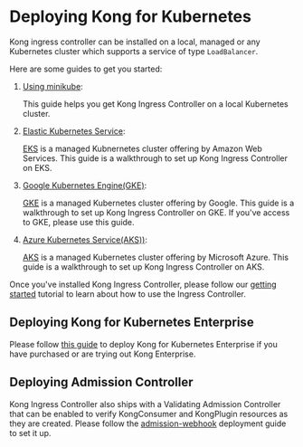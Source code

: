 # Deploying Kong for Kubernetes

Kong ingress controller can be installed on a local, managed
or any Kubernetes cluster which supports a service of type `LoadBalancer`.

Here are some guides to get you started:

1. [Using minikube][0]:

   This guide helps you get Kong Ingress Controller on a local
   Kubernetes cluster.

2. [Elastic Kubernetes Service][1]:

   [EKS](https://aws.amazon.com/eks/) is a managed Kubnernetes cluster
   offering by Amazon Web Services. This guide is a walkthrough to set up
   Kong Ingress Controller on EKS.

3. [Google Kubernetes Engine(GKE)][2]:

   [GKE](https://cloud.google.com/kubernetes-engine/)
   is a managed Kubernetes cluster offering by Google.
   This guide is a walkthrough to set up Kong Ingress Controller on GKE.
   If you've access to GKE, please use this guide.

4. [Azure Kubernetes Service(AKS))][3]:

   [AKS](https://azure.microsoft.com/en-us/services/kubernetes-service/)
   is a managed Kubernetes cluster offering by Microsoft Azure.
   This guide is a walkthrough to set up Kong Ingress
   Controller on AKS.

Once you've installed Kong Ingress Controller, please follow our
[getting started](../guides/getting-started.md) tutorial to learn
about how to use the Ingress Controller.

## Deploying Kong for Kubernetes Enterprise

Please follow [this guide](k4k8s-enterprise.md) to deploy Kong for Kubernetes
Enterprise if you have purchased or are trying out Kong Enterprise.

## Deploying Admission Controller

Kong Ingress Controller also ships with a Validating
Admission Controller that
can be enabled to verify KongConsumer and KongPlugin resources as they
are created.
Please follow the [admission-webhook](admission-webhook.md) deployment
guide to set it up.

[0]: minikube.md
[1]: eks.md
[2]: gke.md
[3]: aks.md

